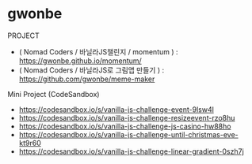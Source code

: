 # gwonbe

PROJECT

- ( Nomad Coders / 바닐라JS챌린지 / momentum ) : https://gwonbe.github.io/momentum/  
- ( Nomad Coders / 바닐라JS로 그림앱 만들기 ) : https://github.com/gwonbe/meme-maker

Mini Project (CodeSandbox)

- https://codesandbox.io/s/vanilla-js-challenge-event-9lsw4l
- https://codesandbox.io/s/vanilla-js-challenge-resizeevent-rzo8hu
- https://codesandbox.io/s/vanilla-js-challenge-js-casino-hw88ho
- https://codesandbox.io/s/vanilla-js-challenge-until-christmas-eve-kt9r60
- https://codesandbox.io/s/vanilla-js-challenge-linear-gradient-0szh7j
